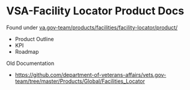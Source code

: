 # VSA-Facility Locator Product Docs


Found under [va.gov-team/products/facilities/facility-locator/product/](https://github.com/department-of-veterans-affairs/va.gov-team/tree/master/products/facilities/facility-locator/product)
- Product Outline
- KPI
- Roadmap

Old Documentation
- https://github.com/department-of-veterans-affairs/vets.gov-team/tree/master/Products/Global/Facilities_Locator
